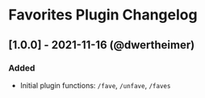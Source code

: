 # Favorites Plugin Changelog

## [1.0.0] - 2021-11-16 (@dwertheimer)

### Added
- Initial plugin functions: `/fave`, `/unfave`, `/faves`